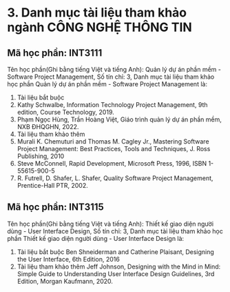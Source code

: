 # 3. Danh mục tài liệu tham khảo ngành CÔNG NGHỆ THÔNG TIN
## Mã học phần: INT3111
Tên học phần(Ghi bằng tiếng Việt và tiếng Anh): Quản lý dự án phần mềm - Software Project Management, Số tín chỉ: 3, Danh mục tài liệu tham khảo học phần Quản lý dự án phần mềm - Software Project Management là:
1. Tài liệu bắt buộc
1. Kathy Schwalbe, Information Technology Project Management, 9th edition, Course Technology, 2019.
2. Phạm Ngọc Hùng, Trần Hoàng Việt, Giáo trình quản lý dự án phần mềm, NXB ĐHQGHN, 2022.
2. Tài liệu tham khảo thêm
1. Murali K. Chemuturi and Thomas M. Cagley Jr., Mastering Software Project Management: Best Practices, Tools and Techniques, J. Ross Publishing, 2010
2. Steve McConnell, Rapid Development, Microsoft Press, 1996, ISBN 1-55615-900-5
3. R. Futrell, D. Shafer, L. Shafer, Quality Software Project Management, Prentice-Hall PTR, 2002.
## Mã học phần: INT3115
Tên học phần(Ghi bằng tiếng Việt và tiếng Anh): Thiết kế giao diện người dùng - User Interface Design, Số tín chỉ: 3, Danh mục tài liệu tham khảo học phần Thiết kế giao diện người dùng - User Interface Design là:
1. Tài liệu bắt buộc
Ben Shneiderman and Catherine Plaisant, Designing the User Interface, 6th Edition, 2016
2. Tài liệu tham khảo thêm
Jeff Johnson, Designing with the Mind in Mind: Simple Guide to Understanding User Interface Design Guidelines, 3rd Edition, Morgan Kaufmann, 2020.

